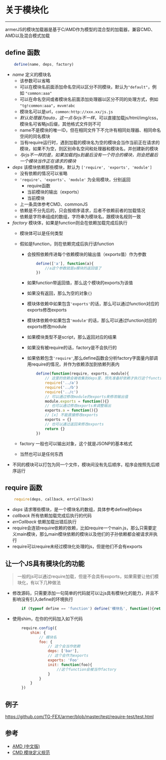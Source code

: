 # 关于模块化
--------------------
armerJS的模块加载器是基于C/AMD作为模型的混合型的加载器，兼容CMD、AMD以及混合模式加载

## define 函数

```javascript
    define(name, deps, factory)
```

- *name* 定义的模块名
    - 该参数可以省略
    - 可以在模块名前面添加命名空间以区分不同模块，默认为`"default"`，例如 `"common:aaa"`
    - 可以在命名空间或者模块名前面添加处理器以区分不同的处理方式，例如 `"tg!common:aaa"`，`mvvm!abc`
    - 模块名可以是url，`common:http://xxx.xx/js.js`
    - *默认处理器为auto，这一点与rjs不一样*，可以直接加载js/html/img/css，模块名可省略js后缀，其他格式文件则不可
    - name不是模块的唯一ID，但在相同文件下不允许有相同处理器、相同命名空间的同名模块
    - 当有require运行时，遇到加载的模块名为空的模块会当作当前正在请求的模块，如果不为空，则区别命名空间和处理器和模块名，并创建新的模块
    - *与rjs不一样的是，如果加载的js到最后没有一个符合的模块，则会把最后一个模块当作正在请求的模块*
- *deps* 该模块依赖那些模块，默认为 `['require', 'exports', 'module']`
    - 没有依赖的情况可以省略
    - `'require'`、`'exports'`、`'module'` 为全局模块，分别返回
        - require函数
        - 当前模块的输出（exports）
        - 当前模块
    - 上一条具体参考CMD、commonJS
    - 依赖是不分先后的，只会按顺序请求，后者不依赖前者的加载情况
    - 依赖是字符串组成的数组，字符串为模块名，跟模块名规则一致
- *factory* 模块体，如果是function则会在依赖加载完成后执行
    - 模块体可以是任何类型
    - 假如是function，则在依赖完成后执行该function
        - 会按照依赖传进每个依赖模块的输出值（exports值）作为参数
        
            ```javascript
                define(['a'], function(a){
                    //a这个参数就是a模块的返回值了
                })
            ```
                
        - 如果function带返回值，那么这个模块的exports为该值
        - 如果没有返回，那么为空的对象`{}`
        - 模块体依赖中如果包含`'exports'`的话，那么可以通过function对应的exports修改exports
        - 模块体依赖中如果包含`'module'`的话，那么可以通过function对应的exports修改module
        - 如果模块类型不是script，那么返回对应的结果
        - 如果没有被require的话，factory是不会执行的
        - 如果依赖包含`'require'`,那么define函数会分析factory字面量内部调用require的情况，并作为依赖添加到依赖列表内
        
            ```javascript
                define(function(require, exports, module){
                    // 这里的依赖会被收集到deps里，预先准备好依赖才执行这个function
                    require('../a')
                    require('../b')
                    require('../c')
                    // 可以通过修改module的exports来修改输出值
                    module.exports = function(){}
                    // 也可以通过修改exports来调整输出
                    exports.a = function(){}
                    // [x] 不能直接修改exports
                    exports = {}
                    // 也可以通过返回来修改exports
                    return {}
                })
            ```
                
    - factory 一般也可以输出对象，这个就是JSONP的基本格式
    - 当然也可以是任何东西
- 不同的模块可以打包为同一个文件，模块间没有先后顺序，程序会按照先后顺序运行

## require 函数

```javascript
    require(deps, callback, errCallback)
```

- *deps* 请求哪些模块，是一个模块名的数组，具体参考define的deps
- *callback* 所有依赖加载完成后执行的代码
- *errCallback* 依赖加载出错后执行
- require会连锁require依赖的依赖，比如require一个main.js，那么只需要定义main模块，那么main模块依赖的模块以及他们的子孙依赖都会被请求并执行
- require可以require未经过模块化处理的js，但是他们不会有exports

## 让一个JS具有模块化的功能

> 一般的js可以通过require加载，但是不会具有exports，如果需要让他们模块化，有以下几种做法

- 修改源码，只需要添加一句简单的代码就可以让js具有模块化的能力，并且不影响没有引入define的环境执行

    ```javascript
        if (typeof define == 'function') define('模块名', function(){return '需要的输出'})    
    ```
    
- 使用shim，在你的代码加入如下代码

    ```javascript
        require.config({
            shim: {
                // 模块名
                foo: {
                    // 这个会当作依赖
                    deps: ['bar'],
                    // 这个会作为exports
                    exports: 'Foo'
                    init: function(foo){
                        //这个function会被当作factory
                    } 
                }            
            }
        })
    ```

## 例子

https://github.com/TG-FEX/armer/blob/master/test/require-test/test.html

## 参考
- [AMD (中文版) ](https://github.com/amdjs/amdjs-api/wiki/AMD-(%E4%B8%AD%E6%96%87%E7%89%88))
- [CMD 模块定义规范 ](https://github.com/seajs/seajs/issues/242)
    
